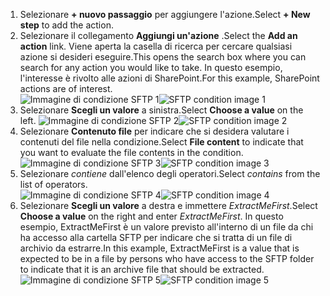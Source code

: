 1. <span data-ttu-id="68b44-101">Selezionare **+ nuovo passaggio** per aggiungere l'azione.</span><span class="sxs-lookup"><span data-stu-id="68b44-101">Select **+ New step** to add the action.</span></span>  
2. <span data-ttu-id="68b44-102">Selezionare il collegamento **Aggiungi un'azione** .</span><span class="sxs-lookup"><span data-stu-id="68b44-102">Select the **Add an action** link.</span></span> <span data-ttu-id="68b44-103">Viene aperta la casella di ricerca per cercare qualsiasi azione si desideri eseguire.</span><span class="sxs-lookup"><span data-stu-id="68b44-103">This opens the search box where you can search for any action you would like to take.</span></span> <span data-ttu-id="68b44-104">In questo esempio, l'interesse è rivolto alle azioni di SharePoint.</span><span class="sxs-lookup"><span data-stu-id="68b44-104">For this example, SharePoint actions are of interest.</span></span>    
   <span data-ttu-id="68b44-105">![Immagine di condizione SFTP 1](./media/connectors-create-api-sftp/condition-1.png)</span><span class="sxs-lookup"><span data-stu-id="68b44-105">![SFTP condition image 1](./media/connectors-create-api-sftp/condition-1.png)</span></span>    
3. <span data-ttu-id="68b44-106">Selezionare **Scegli un valore** a sinistra.</span><span class="sxs-lookup"><span data-stu-id="68b44-106">Select **Choose a value** on the left.</span></span> 
   <span data-ttu-id="68b44-107">![Immagine di condizione SFTP 2](./media/connectors-create-api-sftp/condition-2.png)</span><span class="sxs-lookup"><span data-stu-id="68b44-107">![SFTP condition image 2](./media/connectors-create-api-sftp/condition-2.png)</span></span>    
4. <span data-ttu-id="68b44-108">Selezionare **Contenuto file** per indicare che si desidera valutare i contenuti del file nella condizione.</span><span class="sxs-lookup"><span data-stu-id="68b44-108">Select **File content** to indicate that you want to evaluate the file contents in the condition.</span></span>      
   <span data-ttu-id="68b44-109">![Immagine di condizione SFTP 3](./media/connectors-create-api-sftp/condition-3.png)</span><span class="sxs-lookup"><span data-stu-id="68b44-109">![SFTP condition image 3](./media/connectors-create-api-sftp/condition-3.png)</span></span>   
5. <span data-ttu-id="68b44-110">Selezionare *contiene* dall'elenco degli operatori.</span><span class="sxs-lookup"><span data-stu-id="68b44-110">Select *contains* from the list of operators.</span></span>       
   <span data-ttu-id="68b44-111">![Immagine di condizione SFTP 4](./media/connectors-create-api-sftp/condition-4.png)</span><span class="sxs-lookup"><span data-stu-id="68b44-111">![SFTP condition image 4](./media/connectors-create-api-sftp/condition-4.png)</span></span>   
6. <span data-ttu-id="68b44-112">Selezionare **Scegli un valore** a destra e immettere *ExtractMeFirst*.</span><span class="sxs-lookup"><span data-stu-id="68b44-112">Select **Choose a value** on the right and enter *ExtractMeFirst*.</span></span> <span data-ttu-id="68b44-113">In questo esempio, ExtractMeFirst è un valore previsto all'interno di un file da chi ha accesso alla cartella SFTP per indicare che si tratta di un file di archivio da estrarre.</span><span class="sxs-lookup"><span data-stu-id="68b44-113">In this example, ExtractMeFirst is a value that is expected to be in a file by persons who have access to the SFTP folder to indicate that it is an archive file that should be extracted.</span></span>  
   <span data-ttu-id="68b44-114">![Immagine di condizione SFTP 5](./media/connectors-create-api-sftp/condition-5.png)</span><span class="sxs-lookup"><span data-stu-id="68b44-114">![SFTP condition image 5](./media/connectors-create-api-sftp/condition-5.png)</span></span>   

